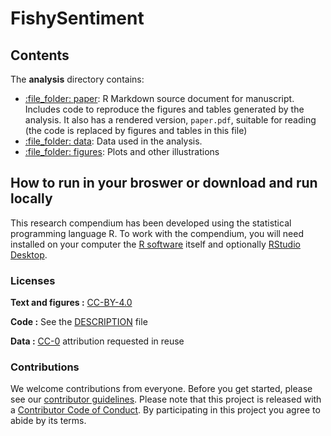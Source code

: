 
<!-- README.md is generated from README.Rmd. Please edit that file -->

# FishySentiment

<!-- [![Binder](https://mybinder.org/badge_logo.svg)](https://mybinder.org/v2/gh///master?urlpath=rstudio) -->

<!-- This repository contains the data and code for our paper: -->

<!-- > Authors, (YYYY). _Title of your paper goes here_. Name of journal/book <https://doi.org/xxx/xxx> -->

<!-- Our pre-print is online here: -->

<!-- > Authors, (YYYY). _Title of your paper goes here_. Name of journal/book, Accessed 09 Jun 2020. Online at <https://doi.org/xxx/xxx> -->

<!-- ### How to cite -->

<!-- Please cite this compendium as: -->

<!-- > Authors, (2020). _Compendium of R code and data for Title of your paper goes here_. Accessed 09 Jun 2020. Online at <https://doi.org/xxx/xxx> -->

## Contents

The **analysis** directory contains:

  - [:file\_folder: paper](/analysis/paper): R Markdown source document
    for manuscript. Includes code to reproduce the figures and tables
    generated by the analysis. It also has a rendered version,
    `paper.pdf`, suitable for reading (the code is replaced by figures
    and tables in this file)
  - [:file\_folder: data](/analysis/data): Data used in the analysis.
  - [:file\_folder: figures](/analysis/figures): Plots and other
    illustrations <!-- - [:file\_folder: -->
    <!--   supplementary-materials](/analysis/supplementary-materials): -->
    <!--   Supplementary materials including notes and other documents -->
    <!--   prepared and collected during the analysis. -->

## How to run in your broswer or download and run locally

This research compendium has been developed using the statistical
programming language R. To work with the compendium, you will need
installed on your computer the [R
software](https://cloud.r-project.org/) itself and optionally [RStudio
Desktop](https://rstudio.com/products/rstudio/download/).

<!-- The simplest way to explore the text, code and data is to click on -->

<!-- [binder](https://mybinder.org/v2/gh///master?urlpath=rstudio) -->

<!-- to open an instance of RStudio in your browser, which will have the -->

<!-- compendium files ready to work with. Binder uses rocker-project.org -->

<!-- Docker images to ensure a consistent and reproducible computational -->

<!-- environment. These Docker images can also be used locally. -->

<!-- You can download the compendium as a zip from from this URL: -->

<!-- [master.zip](/archive/master.zip). After unzipping: -->

<!-- - open the `.Rproj` file in RStudio -->

<!-- - run `devtools::install()` to ensure you have the packages this analysis depends on (also listed in the -->

<!-- [DESCRIPTION](/DESCRIPTION) file). -->

<!-- - finally, open `analysis/paper/paper.Rmd` and knit to produce the `paper.docx`, or run `rmarkdown::render("analysis/paper/paper.Rmd")` in the R console -->

### Licenses

**Text and figures :**
[CC-BY-4.0](http://creativecommons.org/licenses/by/4.0/)

**Code :** See the [DESCRIPTION](DESCRIPTION) file

**Data :** [CC-0](http://creativecommons.org/publicdomain/zero/1.0/)
attribution requested in reuse

### Contributions

We welcome contributions from everyone. Before you get started, please
see our [contributor guidelines](CONTRIBUTING.md). Please note that this
project is released with a [Contributor Code of Conduct](CONDUCT.md). By
participating in this project you agree to abide by its terms.
